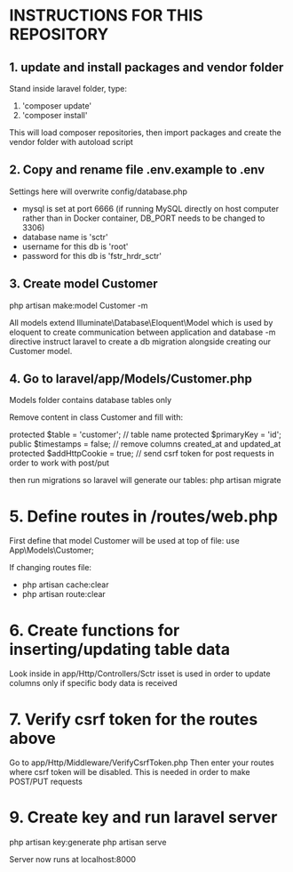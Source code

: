 # INSTRUCTIONS FOR THIS REPOSITORY

## 1. update and install packages and vendor folder
Stand inside laravel folder, type:

1. 'composer update'
2. 'composer install'

This will load composer repositories, then import packages and create the vendor folder with autoload script

## 2. Copy and rename file .env.example to .env
Settings here will overwrite config/database.php

- mysql is set at port 6666 (if running MySQL directly on host computer rather than in Docker container, DB_PORT needs to be changed to 3306)
- database name is 'sctr'
- username for this db is 'root'
- password for this db is 'fstr_hrdr_sctr'

## 3. Create model Customer
php artisan make:model Customer -m

All models extend Illuminate\Database\Eloquent\Model which is used by eloquent to create communication between application and database
-m directive instruct laravel to create a db migration alongside creating our Customer model.

## 4. Go to laravel/app/Models/Customer.php
Models folder contains database tables only

Remove content in class Customer and fill with:

protected $table = 'customer'; // table name
protected $primaryKey = 'id';
public $timestamps = false; // remove columns created_at and updated_at
protected $addHttpCookie = true;  // send csrf token for post requests in order to work with post/put


then run migrations so laravel will generate our tables:
php artisan migrate

# 5. Define routes in /routes/web.php
First define that model Customer will be used at top of file:
use App\Models\Customer;

If changing routes file:
- php artisan cache:clear
- php artisan route:clear

# 6. Create functions for inserting/updating table data
Look inside in app/Http/Controllers/Sctr
isset is used in order to update columns only if specific body data is received


# 7. Verify csrf token for the routes above
Go to app/Http/Middleware/VerifyCsrfToken.php
Then enter your routes where csrf token will be disabled.
This is needed in order to make POST/PUT requests

# 9. Create key and run laravel server
php artisan key:generate
php artisan serve

Server now runs at localhost:8000
